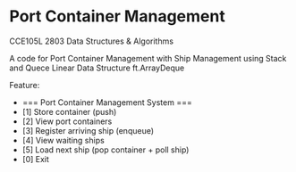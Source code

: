 # Port Container Management

CCE105L 2803 Data Structures &amp; Algorithms 

A code for Port Container Management with Ship Management using Stack and Quece Linear Data Structure ft.ArrayDeque

Feature:

- === Port Container Management System ===
- [1] Store container (push)
- [2] View port containers
- [3] Register arriving ship (enqueue)
- [4] View waiting ships
- [5] Load next ship (pop container + poll ship)
- [0] Exit
